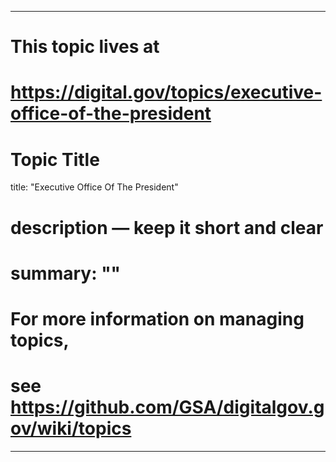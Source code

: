 
---
# This topic lives at
# https://digital.gov/topics/executive-office-of-the-president

# Topic Title
title: "Executive Office Of The President"

# description — keep it short and clear
# summary: ""


# For more information on managing topics,
# see https://github.com/GSA/digitalgov.gov/wiki/topics
---